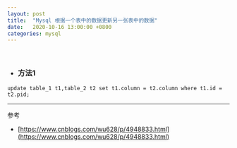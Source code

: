 ```yaml
---
layout: post
title:  "Mysql 根据一个表中的数据更新另一张表中的数据"
date:   2020-10-16 13:00:00 +0800
categories: mysql
---
```

<br>

- ### 方法1
```
update table_1 t1,table_2 t2 set t1.column = t2.column where t1.id = t2.pid;
```

---

参考
- [https://www.cnblogs.com/wu628/p/4948833.html](https://www.cnblogs.com/wu628/p/4948833.html)